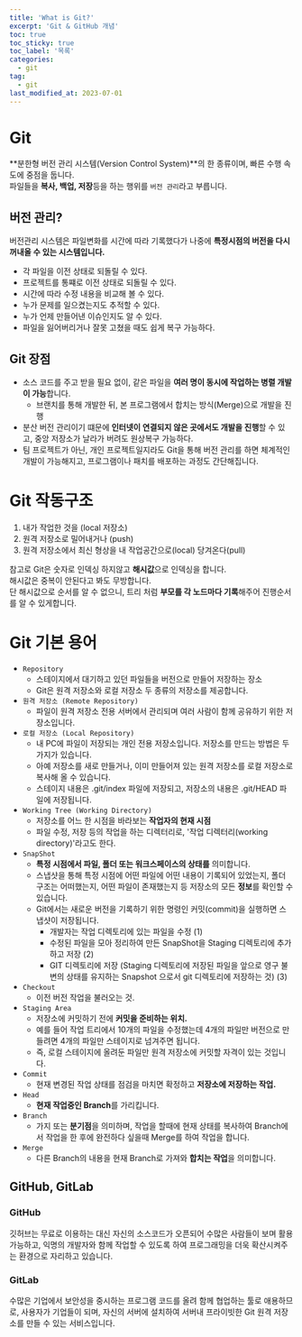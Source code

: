 ```yaml
---
title: 'What is Git?'
excerpt: 'Git & GitHub 개념'
toc: true
toc_sticky: true
toc_label: '목록'
categories:
  - git
tag:
  - git
last_modified_at: 2023-07-01
---
```


# Git

**분한형 버전 관리 시스템(Version Control System)**의 한 종류이며, 빠른 수행 속도에 중점을 둡니다.  
파일들을 **복사, 백업, 저장**등을 하는 행위를 `버전 관리`라고 부릅니다.

## 버전 관리?

버전관리 시스템은 파일변화를 시간에 따라 기록했다가 나중에 **특정시점의 버전을 다시 꺼내올 수 있는 시스템입니다.**

- 각 파일을 이전 상태로 되돌릴 수 있다.
- 프로젝트를 통쨰로 이전 상태로 되돌릴 수 있다.
- 시간에 따라 수정 내용을 비교해 볼 수 있다.
- 누가 문제를 일으켰는지도 추적할 수 있다.
- 누가 언제 만들어낸 이슈인지도 알 수 있다.
- 파일을 잃어버리거나 잘못 고쳤을 때도 쉽게 복구 가능하다.

## Git 장점

- 소스 코드를 주고 받을 필요 없이, 같은 파일을 **여러 명이 동시에 작업하는 병렬 개발이 가능**합니다.
  - 브랜치를 통해 개발한 뒤, 본 프로그램에서 합치는 방식(Merge)으로 개발을 진행
- 분산 버전 관리이기 떄문에 **인터넷이 연결되지 않은 곳에서도 개발을 진행**할 수 있고, 중앙 저장소가 날라가 버려도 원상복구 가능하다.
- 팀 프로젝트가 아닌, 개인 프로젝트일지라도 Git을 통해 버전 관리를 하면 체계적인 개발이 가능해지고, 프로그램이나 패치를 배포하는 과정도 간단해집니다.

# Git 작동구조

1. 내가 작업한 것을 (local 저장소)
2. 원격 저장소로 밀어내거나 (push)
3. 원격 저장소에서 최신 형상을 내 작업공간으로(local) 당겨온다(pull)

참고로 Git은 숫자로 인덱싱 하지않고 **해시값**으로 인덱싱을 합니다.  
해시값은 중복이 안된다고 봐도 무방합니다.  
단 해시값으로 순서를 알 수 없으니, 트리 처럼 **부모를 각 노드마다 기록**해주어 진행순서를 알 수 있게합니다.

# Git 기본 용어

- `Repository`
  - 스테이지에서 대기하고 있던 파일들을 버전으로 만들어 저장하는 장소
  - Git은 원격 저장소와 로컬 저장소 두 종류의 저장소를 제공합니다.
- `원격 저장소 (Remote Repository)`
  - 파일이 원격 저장소 전용 서버에서 관리되며 여러 사람이 함께 공유하기 위한 저장소입니다.
- `로컬 저장소 (Local Repository)`
  - 내 PC에 파일이 저장되는 개인 전용 저장소입니다. 저장소를 만드는 방법은 두 가지가 있습니다.
  - 아예 저장소를 새로 만들거나, 이미 만들어져 있는 원격 저장소를 로컬 저장소로 복사해 올 수 있습니다.
  - 스테이지 내용은 .git/index 파일에 저장되고, 저장소의 내용은 .git/HEAD 파일에 저장됩니다.
- `Working Tree (Working Directory)`
  - 저장소를 어느 한 시점을 바라보는 **작업자의 현재 시점**
  - 파일 수정, 저장 등의 작업을 하는 디렉터리로, '작업 디렉터리(working directory)'라고도 한다.
- `SnapShot`
  - **특정 시점에서 파일, 폴더 또는 워크스페이스의 상태를** 의미합니다.
  - 스냅샷을 통해 특정 시점에 어떤 파일에 어떤 내용이 기록되어 있었는지, 폴더 구조는 어떠했는지, 어떤 파일이 존재했는지 등 저장소의 모든 **정보**를 확인할 수 있습니다.
  - Git에서는 새로운 버전을 기록하기 위한 명령인 커밋(commit)을 실행하면 스냅샷이 저장됩니다.
    - 개발자는 작업 디렉토리에 있는 파일을 수정 (1)
    - 수정된 파일을 모아 정리하여 만든 SnapShot을 Staging 디렉토리에 추가하고 저장 (2)
    - GIT 디렉토리에 저장 (Staging 디렉토리에 저장된 파일을 앞으로 영구 불변의 상태를 유지하는 Snapshot 으로서 git 디렉토리에 저장하는 것) (3)
- `Checkout`
  - 이전 버전 작업을 불러오는 것.
- `Staging Area`
  - 저장소에 커밋하기 전에 **커밋을 준비하는 위치.**
  - 예를 들어 작업 트리에서 10개의 파일을 수정했는데 4개의 파일만 버전으로 만들려면 4개의 파일만 스테이지로 넘겨주면 됩니다.
  - 즉, 로컬 스테이지에 올려둔 파일만 원격 저장소에 커밋할 자격이 있는 것입니다.
- `Commit`
  - 현재 변경된 작업 상태를 점검을 마치면 확정하고 **저장소에 저장하는 작업.**
- `Head`
  - **현재 작업중인 Branch**를 가리킵니다.
- `Branch`
  - 가지 또는 **분기점**을 의미하며, 작업을 할때에 현재 상태를 복사하여 Branch에서 작업을 한 후에 완전하다 싶을때 Merge를 하여 작업을 합니다.
- `Merge`
  - 다른 Branch의 내용을 현재 Branch로 가져와 **합치는 작업**을 의미합니다.

## GitHub, GitLab

### GitHub

깃허브는 무료로 이용하는 대신 자신의 소스코드가 오픈되어 수많은 사람들이 보며 활용가능하고, 익명의 개발자와 함께 작업할 수 있도록 하여 프로그래밍을 더욱 확산시켜주는 환경으로 자리하고 있습니다.

### GitLab

수많은 기업에서 보안성을 중시하는 프로그램 코드를 올려 함께 협업하는 툴로 애용하므로, 사용자가 기업들이 되며, 자신의 서버에 설치하여 서버내 프라이빗한 Git 원격 저장소를 만들 수 있는 서비스입니다.
